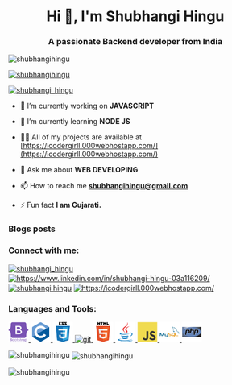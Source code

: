 <h1 align="center">Hi 👋, I'm Shubhangi Hingu</h1>
<h3 align="center">A passionate Backend developer from India</h3>

<p align="left"> <img src="https://komarev.com/ghpvc/?username=shubhangihingu&label=Profile%20views&color=0e75b6&style=flat" alt="shubhangihingu" /> </p>

<p align="left"> <a href="https://github.com/ryo-ma/github-profile-trophy"><img src="https://github-profile-trophy.vercel.app/?username=shubhangihingu" alt="shubhangihingu" /></a> </p>

<p align="left"> <a href="https://twitter.com/hingu_shubhangi" target="blank"><img src="https://img.shields.io/twitter/follow/shubhangi_hingu?logo=twitter&style=for-the-badge" alt="shubhangi_hingu" /></a> </p>

- 🔭 I’m currently working on **JAVASCRIPT**

- 🌱 I’m currently learning **NODE JS**

- 👨‍💻 All of my projects are available at [https://icodergirll.000webhostapp.com/](https://icodergirll.000webhostapp.com/)

- 💬 Ask me about **WEB DEVELOPING**

- 📫 How to reach me **shubhangihingu@gmail.com**

- ⚡ Fun fact **I am Gujarati.**

### Blogs posts
<!-- BLOG-POST-LIST:START -->
<!-- BLOG-POST-LIST:END -->

<h3 align="left">Connect with me:</h3>
<p align="left">
<a href="https://twitter.com/hingu_shubhangi" target="blank"><img align="center" src="https://raw.githubusercontent.com/rahuldkjain/github-profile-readme-generator/master/src/images/icons/Social/twitter.svg" alt="shubhangi_hingu" height="30" width="40" /></a>
<a href="https://linkedin.com/in/https://www.linkedin.com/in/shubhangi-hingu-03a116209/" target="blank"><img align="center" src="https://raw.githubusercontent.com/rahuldkjain/github-profile-readme-generator/master/src/images/icons/Social/linked-in-alt.svg" alt="https://www.linkedin.com/in/shubhangi-hingu-03a116209/" height="30" width="40" /></a>
<a href="https://stackoverflow.com/users/shubhangi hingu" target="blank"><img align="center" src="https://raw.githubusercontent.com/rahuldkjain/github-profile-readme-generator/master/src/images/icons/Social/stack-overflow.svg" alt="shubhangi hingu" height="30" width="40" /></a>
<a href="/https://icodergirll.000webhostapp.com/" target="blank"><img align="center" src="https://raw.githubusercontent.com/rahuldkjain/github-profile-readme-generator/master/src/images/icons/Social/rss.svg" alt="https://icodergirll.000webhostapp.com/" height="30" width="40" /></a>
</p>

<h3 align="left">Languages and Tools:</h3>
<p align="left"> <a href="https://getbootstrap.com" target="_blank" rel="noreferrer"> <img src="https://raw.githubusercontent.com/devicons/devicon/master/icons/bootstrap/bootstrap-plain-wordmark.svg" alt="bootstrap" width="40" height="40"/> </a> <a href="https://www.cprogramming.com/" target="_blank" rel="noreferrer"> <img src="https://raw.githubusercontent.com/devicons/devicon/master/icons/c/c-original.svg" alt="c" width="40" height="40"/> </a> <a href="https://www.w3schools.com/css/" target="_blank" rel="noreferrer"> <img src="https://raw.githubusercontent.com/devicons/devicon/master/icons/css3/css3-original-wordmark.svg" alt="css3" width="40" height="40"/> </a> <a href="https://git-scm.com/" target="_blank" rel="noreferrer"> <img src="https://www.vectorlogo.zone/logos/git-scm/git-scm-icon.svg" alt="git" width="40" height="40"/> </a> <a href="https://www.w3.org/html/" target="_blank" rel="noreferrer"> <img src="https://raw.githubusercontent.com/devicons/devicon/master/icons/html5/html5-original-wordmark.svg" alt="html5" width="40" height="40"/> </a> <a href="https://www.java.com" target="_blank" rel="noreferrer"> <img src="https://raw.githubusercontent.com/devicons/devicon/master/icons/java/java-original.svg" alt="java" width="40" height="40"/> </a> <a href="https://developer.mozilla.org/en-US/docs/Web/JavaScript" target="_blank" rel="noreferrer"> <img src="https://raw.githubusercontent.com/devicons/devicon/master/icons/javascript/javascript-original.svg" alt="javascript" width="40" height="40"/> </a> <a href="https://www.mysql.com/" target="_blank" rel="noreferrer"> <img src="https://raw.githubusercontent.com/devicons/devicon/master/icons/mysql/mysql-original-wordmark.svg" alt="mysql" width="40" height="40"/> </a> <a href="https://www.php.net" target="_blank" rel="noreferrer"> <img src="https://raw.githubusercontent.com/devicons/devicon/master/icons/php/php-original.svg" alt="php" width="40" height="40"/> </a> </p>

<p><img align="left" src="https://github-readme-stats.vercel.app/api/top-langs?username=shubhangihingu&show_icons=true&locale=en&layout=compact" alt="shubhangihingu" /></p>

<p>&nbsp;<img align="center" src="https://github-readme-stats.vercel.app/api?username=shubhangihingu&show_icons=true&locale=en" alt="shubhangihingu" /></p>

<p><img align="center" src="https://github-readme-streak-stats.herokuapp.com/?user=shubhangihingu&" alt="shubhangihingu" /></p>




